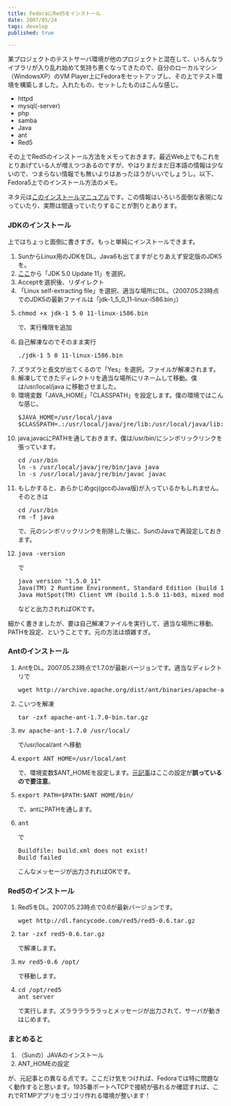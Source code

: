 ```yaml
---
title: FedoraにRed5をインストール
date: 2007/05/24
tags: develop
published: true

---
```


<p>某プロジェクトのテストサーバ環境が他のプロジェクトと混在して、いろんなライブラリが入り乱れ始めて気持ち悪くなってきたので、自分のローカルマシン（WindowsXP）のVM Player上にFedoraをセットアップし、その上でテスト環境を構築しました。入れたもの、セットしたものはこんな感じ。</p>

<p>
<ul>
<li>httpd</li>
<li>mysql(-server)</li>
<li>php</li>
<li>samba</li>
<li>Java</li>
<li>ant</li>
<li>Red5</li>
</ul>
</p>

<p>その上でRed5のインストール方法をメモっておきます。最近Web上でもこれをとりあげている人が増えつつあるのですが、やはりまだまだ日本語の情報は少ないので、つまらない情報でも無いよりはあったほうがいいでしょうし。以下、Fedora5上でのインストール方法のメモ。</p>

<p>ネタ元は<a href="http://www.osflash.org/red5/fc4">このインストールマニュアル</a>です。この情報はいろいろ面倒な表現になっていたり、実際は間違っていたりすることが割りとあります。</p>

<h3>JDKのインストール</h3>
<p>上ではちょっと面倒に書きすぎ。もっと単純にインストールできます。</p>
<ol>
<li>SunからLinux用のJDKをDL。Java6も出てますがとりあえず安定版のJDK5を。</li>

<li><a href="http://java.sun.com/javase/downloads/index_jdk5.jsp">ここ</a>から「JDK 5.0 Update 11」を選択。</li>

<li>Acceptを選択後、リダイレクト</li>

<li>「Linux self-extracting file」を選択、適当な場所にDL。（2007.05.23時点でのJDK5の最新ファイルは「jdk-1_5_0_11-linux-i586.bin」）</li>

<li><p><pre>
chmod +x jdk-1_5_0_11-linux-i586.bin
</pre></p>
<p>で、実行権限を追加</p></li>

<li>自己解凍なのでそのまま実行
<p><pre>
./jdk-1_5_0_11-linux-i586.bin
</pre></p></li>

<li>ズラズラと長文が出てくるので「Yes」を選択。ファイルが解凍されます。</li>
<li>解凍してできたディレクトリを適当な場所にリネームして移動。僕は/usr/local/java に移動させました。</li>
<li>環境変数「JAVA_HOME」「CLASSPATH」を設定します。僕の環境ではこんな感じ。
<p><pre>
$JAVA_HOME=/usr/local/java
$CLASSPATH=.:/usr/local/java/jre/lib:/usr/local/java/lib:/usr/local/java/lib/tools.jar:
</pre>
</p></li>

<li>java,javacにPATHを通しておきます。僕は/usr/bin/にシンボリックリンクを張っています。
<p><pre>
cd /usr/bin
ln -s /usr/local/java/jre/bin/java java
ln -s /usr/local/java/jre/bin/javac javac
</pre></p>
</li>

<li>もしかすると、あらかじめgcj(gccのJava版)が入っているかもしれません。そのときは
<p><pre>
cd /usr/bin
rm -f java
</pre></p>
<p>で、元のシンボリックリンクを削除した後に、SunのJavaで再設定しておきます。</p>
</li>

<li><pre>
java -version
</pre>で
<pre>
java version "1.5.0_11"
Java(TM) 2 Runtime Environment, Standard Edition (build 1.5.0_11-b03)
Java HotSpot(TM) Client VM (build 1.5.0_11-b03, mixed mode, sharing)
</pre>
<p>などと出力されればOKです。</p>
</li>
</ol>

<p>細かく書きましたが、要は自己解凍ファイルを実行して、適当な場所に移動、PATHを設定、ということです。元の方法は煩雑すぎ。</p>

<h3>Antのインストール</h3>
<ol>

<li>AntをDL。2007.05.23時点で1.7.0が最新バージョンです。適当なディレクトリで
<p><pre>
wget http://archive.apache.org/dist/ant/binaries/apache-ant-1.7.0-bin.tar.gz
</pre></p></li>

<li>こいつを解凍
<p><pre>tar -zxf apache-ant-1.7.0-bin.tar.gz</pre></p>
</li>

<li><p><pre>
mv apache-ant-1.7.0 /usr/local/</pre>
</p>
で/usr/local/ant へ移動
</li>

<li><pre>export ANT_HOME=/usr/local/ant</pre>
<p>で、環境変数$ANT_HOMEを設定します。<a href="http://www.osflash.org/red5/fc4">元記事</a>はここの設定が<strong>誤っているので要注意</strong>。</p>
</li>

<li><p><pre>
export PATH=$PATH:$ANT_HOME/bin/
</pre></p>
<p>で、antにPATHを通します。</p>
</li>

<li><p><pre>ant</pre></p>
<p>で</p>
<p>
<pre>
Buildfile: build.xml does not exist!
Build failed
</pre></p>
<p>こんなメッセージが出力されればOKです。</p>
</li>
</ol>

<h3>Red5のインストール</h3>
<ol>
<li>Red5をDL。2007.05.23時点で0.6が最新バージョンです。
<p><pre>
wget http://dl.fancycode.com/red5/red5-0.6.tar.gz
</pre></p>
</li>

<li>
<p><pre>
tar -zxf red5-0.6.tar.gz
</pre></p>
<p>で解凍します。</p>
</li>

<li>
<p><pre>mv red5-0.6 /opt/</pre></p>
<p>で移動します。</p>
</li>

<li>
<p><pre>
cd /opt/red5
ant server
</pre></p>
<p>で実行します。ズララララララっとメッセージが出力されて、サーバが動きはじめます。</p>
</li>
</ol>

<h3>まとめると</h3>
<p><ol>
<li>（Sunの）JAVAのインストール</li>
<li>ANT_HOMEの設定</li>
</ol>
</p>

<p>
が、元記事との異なる点です。ここだけ気をつければ、Fedoraでは特に問題なく動作すると思います。1935番ポートへTCPで接続が張れるか確認すれば、これでRTMPアプリをゴリゴリ作れる環境が整います！
</p>
